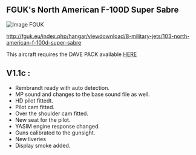 FGUK's North American F-100D Super Sabre
----------------------------------------

![Image FGUK](http://www.fguk.eu/images/jdownloads/screenshots/thumbnails/fgfs-screen-0310.png)

http://fguk.eu/index.php/hangar/viewdownload/8-military-jets/103-north-american-f-100d-super-sabre


This aircraft requires the DAVE PACK available <a href="http://fguk.eu/index.php/hangar/viewdownload/11-other-objects-and-vehicles/170-davepackupdate">HERE</a>
 

V1.1c :
--------

* Rembrandt ready with auto detection.
* MP sound and changes to the base sound file as well.
* HD pilot fittedt.
* Pilot cam fitted.
* Over the shoulder cam fitted.
* New seat for the pilot.
* YASIM engine response changed.
* Guns calibrated to the gunsight.
* New liveries
* Display smoke added.
